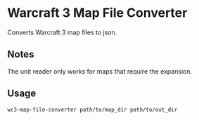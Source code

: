 # Warcraft 3 Map File Converter

Converts Warcraft 3 map files to json.

## Notes

The unit reader only works for maps that require the expansion.

## Usage

```
wc3-map-file-converter path/to/map_dir path/to/out_dir
```
